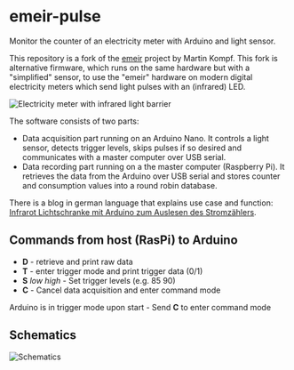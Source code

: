 # emeir-pulse
Monitor the counter of an electricity meter with Arduino and light sensor.

This repository is a fork of the [emeir](https://github.com/skaringa/emeir) project by Martin Kompf. This fork is alternative firmware, which runs on the same hardware but with a "simplified" sensor, to use the "emeir" hardware on modern digital electricity meters which send light pulses with an (infrared) LED.

![Electricity meter with infrared light barrier](https://www.kompf.de/tech/images/countemeir.jpg)


The software consists of two parts:

* Data acquisition part running on an Arduino Nano. It controls a light sensor, detects trigger levels, skips pulses if so desired and communicates with a master computer over USB serial.
* Data recording part running on a the master computer (Raspberry Pi). It retrieves the data from the Arduino over USB serial and stores counter and consumption values into a round robin database.

There is a blog in german language that explains use case and function: [Infrarot Lichtschranke mit Arduino zum Auslesen des Stromzählers](https://www.kompf.de/tech/emeir.html).


## Commands from host (RasPi) to Arduino

* __D__ - retrieve and print raw data
* __T__ - enter trigger mode and print trigger data (0/1)
* __S__ _low_ _high_ - Set trigger levels (e.g. 85 90)
* __C__ - Cancel data acquisition and enter command mode

Arduino is in trigger mode upon start - Send __C__ to enter command mode

## Schematics

![Schematics](https://raw.githubusercontent.com/wiki/M-Reimer/emeir-pulse/images/pulsesensor.png)
